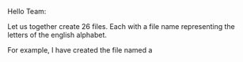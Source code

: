 Hello Team:

Let us together create 26 files. Each with a file name representing the letters of the english alphabet.

For example, I have created  the file named    a
